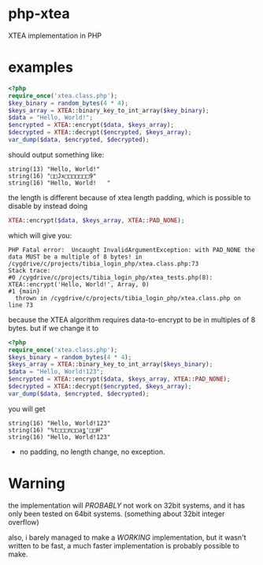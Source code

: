 # php-xtea
XTEA implementation in PHP

# examples

```php
<?php 
require_once('xtea.class.php');
$key_binary = random_bytes(4 * 4);
$keys_array = XTEA::binary_key_to_int_array($key_binary);
$data = "Hello, World!";
$encrypted = XTEA::encrypt($data, $keys_array);
$decrypted = XTEA::decrypt($encrypted, $keys_array);
var_dump($data, $encrypted, $decrypted);
```
should output something like:
```
string(13) "Hello, World!"
string(16) "□□Jx□□□□□□□ܴ9"
string(16) "Hello, World!   "
```
the length is different because of xtea length padding, which is possible to disable by instead doing

```php
XTEA::encrypt($data, $keys_array, XTEA::PAD_NONE);
```
which will give you:

```
PHP Fatal error:  Uncaught InvalidArgumentException: with PAD_NONE the data MUST be a multiple of 8 bytes! in /cygdrive/c/projects/tibia_login_php/xtea.class.php:73
Stack trace:
#0 /cygdrive/c/projects/tibia_login_php/xtea_tests.php(8): XTEA::encrypt('Hello, World!', Array, 0)
#1 {main}
  thrown in /cygdrive/c/projects/tibia_login_php/xtea.class.php on line 73
```
because the XTEA algorithm requires data-to-encrypt to be in multiples of 8 bytes. but if we change it to
```php
<?php 
require_once('xtea.class.php');
$keys_binary = random_bytes(4 * 4);
$keys_array = XTEA::binary_key_to_int_array($keys_binary);
$data = "Hello, World!123";
$encrypted = XTEA::encrypt($data, $keys_array, XTEA::PAD_NONE);
$decrypted = XTEA::decrypt($encrypted, $keys_array);
var_dump($data, $encrypted, $decrypted);

```
you will get 
```
string(16) "Hello, World!123"
string(16) "%t□□□n□□aʓ'□□H"
string(16) "Hello, World!123"
```
- no padding, no length change, no exception.

# Warning

the implementation will *PROBABLY* not work on 32bit systems, and it has only been tested on 64bit systems. (something about 32bit integer overflow)

also, i barely managed to make a *WORKING* implementation, but it wasn't written to be fast, a much faster implementation is probably possible to make.
